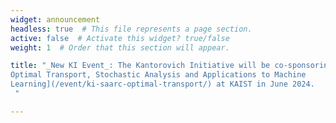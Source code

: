 ```yaml
---
widget: announcement
headless: true  # This file represents a page section.
active: false  # Activate this widget? true/false
weight: 1  # Order that this section will appear.

title: "_New KI Event_: The Kantorovich Initiative will be co-sponsoring a [Summer School on
Optimal Transport, Stochastic Analysis and Applications to Machine
Learning](/event/ki-saarc-optimal-transport/) at KAIST in June 2024.
 "

---
```

